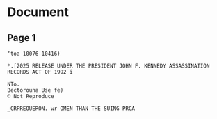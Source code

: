# Document

## Page 1

```text
‘toa 10076-10416)

*.[2025 RELEASE UNDER THE PRESIDENT JOHN F. KENNEDY ASSASSINATION RECORDS ACT OF 1992 i

NTo.
Bectorouna Use fe)
© Not Reproduce

_CRPREOUERON. wr OMEN THAN THE SUING PRCA
```

